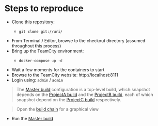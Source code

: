 # Steps to reproduce

- Clone this repository:
    -     git clone git://uri/
- From Terminal / Editor, browse to the checkout directory (assumed throughout this process)
- Bring up the TeamCity environment:
    -     docker-compose up -d
- Wait a few moments for the containers to start
- Browse to the TeamCity website: http://localhost:8111
- Login using: `admin` / `admin`

> The [Master build](http://localhost:8111/viewType.html?buildTypeId=VcsRevisionBug_Master) configuration is a top-level build, which snapshot depends on the [ProjectA build](http://localhost:8111/viewType.html?buildTypeId=VcsRevisionBug_ProjectA) and the [ProjectB build](http://localhost:8111/viewType.html?buildTypeId=VcsRevisionBug_ProjectB), each of which snapshot depend on the [ProjectC build](http://localhost:8111/viewType.html?buildTypeId=VcsRevisionBug_ProjectC) respectively. 

> Open the [build chain](http://localhost:8111/viewChain.html?chainId=bt5&selectedBuildTypeId=bt5&contextProjectId=VcsRevisionBug) for a graphical view

- Run the [Master build](http://localhost:8111/viewType.html?buildTypeId=VcsRevisionBug_Master)
